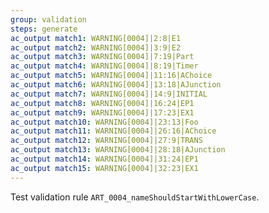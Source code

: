 ```yaml
---
group: validation
steps: generate
ac_output match1: WARNING[0004]|2:8|E1
ac_output match2: WARNING[0004]|3:9|E2
ac_output match3: WARNING[0004]|7:19|Part
ac_output match4: WARNING[0004]|8:19|Timer
ac_output match5: WARNING[0004]|11:16|AChoice
ac_output match6: WARNING[0004]|13:18|AJunction
ac_output match7: WARNING[0004]|14:9|INITIAL
ac_output match8: WARNING[0004]|16:24|EP1
ac_output match9: WARNING[0004]|17:23|EX1
ac_output match10: WARNING[0004]|23:13|Foo
ac_output match11: WARNING[0004]|26:16|AChoice
ac_output match12: WARNING[0004]|27:9|TRANS
ac_output match13: WARNING[0004]|28:18|AJunction
ac_output match14: WARNING[0004]|31:24|EP1
ac_output match15: WARNING[0004]|32:23|EX1
---
```

Test validation rule `ART_0004_nameShouldStartWithLowerCase`.
